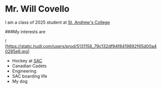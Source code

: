 # Mr. Will Covello

I am a class of 2025 student at [St. Andrew's College](https://www.sac.on.ca)

###My interests are 

![https://static.hudl.com/users/prod/5131158_79c132df94f8419892f65d00a40285e6.jpg]

* Hockey at [SAC](https://sacsaints.ca/sports/u18aaa-hockey)
* Canadian Cadets
* Engineering
* SAC boarding life
* My dog
